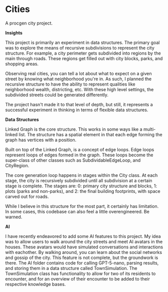 # Cities
A procgen city project.

**Insights**

This project is primarily an experiment in data structures. The primary goal was to explore the means of recursive subdivisions to represent the city structure. For example, a city perimeter gets subdivided into regions by the main through roads. These regions get filled out with city blocks, parks, and shopping areas. 

Observing real cities, you can tell a lot about what to expect on a given street by knowing what neighborhood you're in. As such, I planned the recursive structure to have the ability to represent qualities like neighborhood wealth, districting, etc. With these high level settings, the subdivided streets could be generated differently. 

The project hasn't made it to that level of depth, but still, it represents a successful experiment in thinking in terms of flexible data structures. 

**Data Structures**

Linked Graph is the core structure. This works in some ways like a multi-linked list. The structure has a spatial element in that each edge forming the graph has vertices with a position. 

Built on top of the Linked Graph, is a concept of edge loops. Edge loops represent loops of edges formed in the graph. These loops become the super-class of other classes such as SubdividableEdgeLoop, and CityRegion. 

The core generation loop happens in stages within the City class. At each stage, the city is recursively subdivided until all subdivision at a certain stage is complete. The stages are: 0: primary city structure and blocks, 1: plots (parks and non-parks), and 2: the final building footprints, with space carved out for roads. 

While I believe in this structure for the most part, it certainly has limitation. In some cases, this codebase can also feel a little overengineered. Be warned. 

**AI**

I have recently endeavored to add some AI features to this project. My idea was to allow users to walk around the city streets and meet AI avatars in the houses. These avatars would have simulated conversations and interactions with eachother. By walking around, you can learn about the social networks and gossip of the city. This feature is not complete, but the groundwork is there. The AI folder contains code for calling GPT-5-nano, parsing results, and storing them in a data structure called TownSimulation. The TownSimulation class has functionality to allow for two of its residents to encounter, and for an overview of their encounter to be added to their respective knowledge bases.   